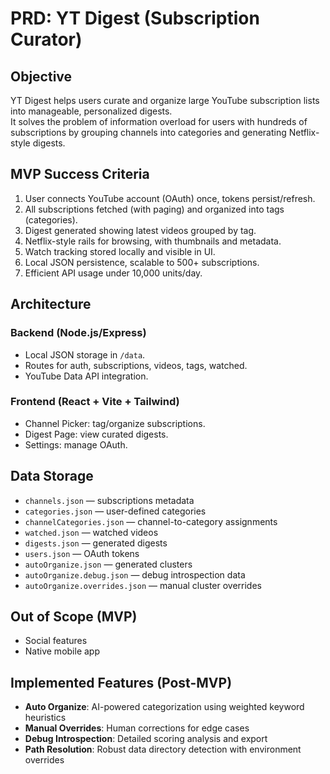 # PRD: YT Digest (Subscription Curator)

## Objective
YT Digest helps users curate and organize large YouTube subscription lists into manageable, personalized digests.  
It solves the problem of information overload for users with hundreds of subscriptions by grouping channels into categories and generating Netflix-style digests.

## MVP Success Criteria
1. User connects YouTube account (OAuth) once, tokens persist/refresh.
2. All subscriptions fetched (with paging) and organized into tags (categories).
3. Digest generated showing latest videos grouped by tag.
4. Netflix-style rails for browsing, with thumbnails and metadata.
5. Watch tracking stored locally and visible in UI.
6. Local JSON persistence, scalable to 500+ subscriptions.
7. Efficient API usage under 10,000 units/day.

## Architecture

### Backend (Node.js/Express)
- Local JSON storage in `/data`.
- Routes for auth, subscriptions, videos, tags, watched.
- YouTube Data API integration.

### Frontend (React + Vite + Tailwind)
- Channel Picker: tag/organize subscriptions.
- Digest Page: view curated digests.
- Settings: manage OAuth.

## Data Storage
- `channels.json` — subscriptions metadata
- `categories.json` — user-defined categories
- `channelCategories.json` — channel-to-category assignments
- `watched.json` — watched videos
- `digests.json` — generated digests
- `users.json` — OAuth tokens
- `autoOrganize.json` — generated clusters
- `autoOrganize.debug.json` — debug introspection data
- `autoOrganize.overrides.json` — manual cluster overrides

## Out of Scope (MVP)
- Social features
- Native mobile app

## Implemented Features (Post-MVP)
- **Auto Organize**: AI-powered categorization using weighted keyword heuristics
- **Manual Overrides**: Human corrections for edge cases
- **Debug Introspection**: Detailed scoring analysis and export
- **Path Resolution**: Robust data directory detection with environment overrides
